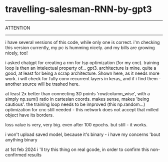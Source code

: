 # travelling-salesman-RNN-by-gpt3

***
ATTENTION
***
i have several versions of this code, while only one is correct. i'm checking this version currently, my pc is humming nicely. and my bills are growing nicely, too!

i asked chatgpt for creating a rnn for tsp optimization (for my cnc). 
training loop is then an intelectual property of... gpt3. 
architecture is mine. quite a good, at least for being a scrap architecture. Shown here, as it needs more work. i will check for fully conv recurrent layers in keras, and if i find them - another source will be trashed here.

at least 2x better than connecting 3D points 'row/column_wise', with a simply np.sum() ratio in cartesian coords. makes sense, makes 'being cautious'. the training loop needs to be improved (this np.random...)
optimization for cnc still needed - this network does not accept that milled object have its borders.

loss value is very, very big. even after 100 epochs. but still - it works.

i won't upload saved model, because it's binary - i have my concerns 'bout anything binary

at 1st feb 2024 i 'll try this thing on real gcode, in order to confirm this non-confirmed results
